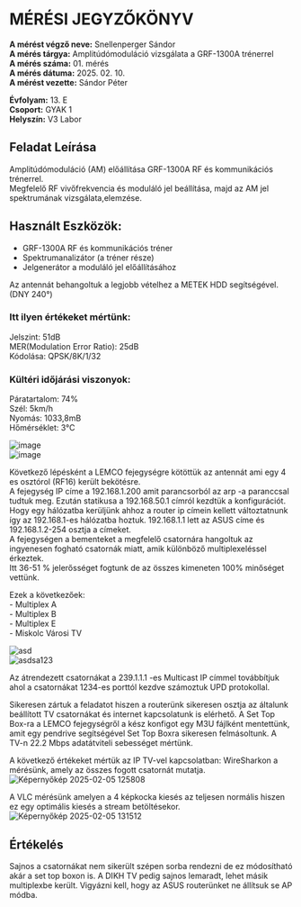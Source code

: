 # MÉRÉSI JEGYZŐKÖNYV   
     
**A mérést végző neve:** Snellenperger Sándor   
**A mérés tárgya:**  Amplitúdómoduláció vizsgálata a GRF-1300A trénerrel  
**A mérés száma:** 01. mérés    
**A mérés dátuma:** 2025. 02. 10.    
**A mérést vezette:** Sándor Péter    

**Évfolyam:** 13. E  
**Csoport:** GYAK 1  
**Helyszín:** V3 Labor 

## Feladat Leírása   
Amplitúdómoduláció (AM) előállítása GRF-1300A RF és kommunikációs trénerrel.    
Megfelelő RF vivőfrekvencia és moduláló jel beállítása, majd az AM jel spektrumának vizsgálata,elemzése.


## Használt Eszközök:  
  - GRF-1300A RF és kommunikációs tréner    
  - Spektrumanalizátor (a tréner része)  
  - Jelgenerátor a moduláló jel előállításához
 

                                                           
                                                          
              

Az antennát behangoltuk a legjobb vételhez a METEK HDD segítségével. (DNY 240°)  
### Itt ilyen értékeket mértünk:  
Jelszint: 51dB  
MER(Modulation Error Ratio): 25dB  
Kódolása: QPSK/8K/1/32  
### Kültéri időjárási viszonyok:  
Páratartalom: 74%  
Szél: 5km/h  
Nyomás: 1033,8mB  
Hőmérséklet: 3°C  

![image](https://github.com/user-attachments/assets/08f85285-c379-4e01-b706-6fc20fa6d507)  
![image](https://github.com/user-attachments/assets/97289298-d209-4128-9f02-45fed1d5cbd2)  



Következő lépésként a LEMCO fejegységre kötöttük az antennát ami egy 4 es osztórol (RF16) került bekötésre.    
A fejegység IP címe a 192.168.1.200 amit parancsorból az arp -a paranccsal tudtuk meg. Ezután statikusa a 192.168.50.1 címról kezdtük a konfigurációt.  
Hogy egy hálózatba kerüljünk ahhoz a router ip címein kellett változtatnunk így az 192.168.1-es hálózatba hoztuk. 192.168.1.1 lett az ASUS címe és 192.168.1.2-254 osztja a címeket.  
A fejegységen a bementeket a megfelelő csatornára hangoltuk az ingyenesen fogható csatornák miatt, amik különböző multiplexeléssel érkeztek.  
Itt 36-51 % jelerősséget fogtunk de az összes kimeneten 100% minőséget vettünk.  

Ezek a következőek:   
                    - Multiplex A  
                    - Multiplex B  
                    - Multiplex E  
                    - Miskolc Városi TV     

![asd](https://github.com/user-attachments/assets/afc9b856-80b1-4df4-90c3-a380cde61fda)  
![asdsa123](https://github.com/user-attachments/assets/99e5f498-029e-40c9-b4a1-265710762776)


                    
Az átrendezett csatornákat a 239.1.1.1 -es Multicast IP címmel továbbítjuk ahol a csatornákat 1234-es porttól kezdve számoztuk UPD protokollal.

Sikeresen zártuk a feladatot hiszen a routerünk sikeresen osztja az általunk beállított TV csatornákat és internet kapcsolatunk is elérhető.
A Set Top Box-ra a LEMCO fejegységről a kész konfigot egy M3U fájlként mentettünk, amit egy pendrive segítségével Set Top Boxra sikeresen felmásoltunk.
A TV-n 22.2 Mbps adatátviteli sebességet mértünk.

A következő értékeket mértük az IP TV-vel kapcsolatban:
WireSharkon a mérésünk, amely az összes fogott csatornát mutatja.
![Képernyőkép 2025-02-05 125808](https://github.com/user-attachments/assets/e5fd0794-a745-41fa-9206-662626aab89a)  

A VLC mérésünk amelyen a 4 képkocka kiesés az teljesen normális hiszen ez egy optimális kiesés a stream betöltésekor.
![Képernyőkép 2025-02-05 131512](https://github.com/user-attachments/assets/be7fb1d5-7e59-4b58-aa28-0bbdbb1dcf60)



## Értékelés  
Sajnos a csatornákat nem sikerült szépen sorba rendezni de ez módosítható akár a set top boxon is. A DIKH TV pedig sajnos lemaradt, lehet másik multiplexbe került. Vigyázni kell, hogy az ASUS routerünket ne állítsuk se AP módba. 

                                
